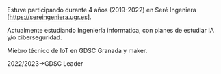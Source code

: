 Estuve participando durante 4 años (2019-2022) en Seré Ingeniera [https://sereingeniera.ugr.es]. 

Actualmente estudiando Ingeniería informatica, con planes de estudiar IA y/o ciberseguridad. 

Miebro técnico de IoT en GDSC Granada y maker. 

2022/2023->GDSC Leader
